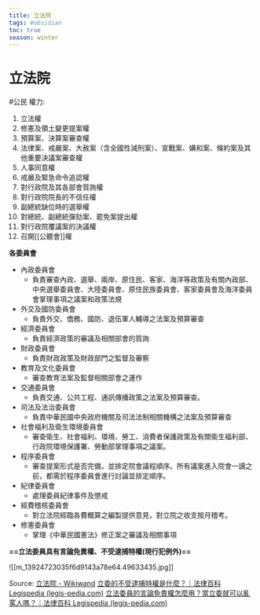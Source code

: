 ```yaml
---
title: 立法院
tags: #obsidian 
toc: true
season: winter
---
```

# 立法院
#公民
權力: 
1. 立法權
2. 修憲及領土變更提案權
3. 預算案、決算案審查權
4. 法律案、戒嚴案、大赦案（含全國性減刑案）、宣戰案、媾和案、條約案及其他重要決議案審查權
5. 人事同意權
6. 戒嚴及緊急命令追認權
7. 對行政院及其各部會質詢權
8. 對行政院院長的不信任權
9. 副總統缺位時的選舉權
10. 對總統、副總統彈劾案、罷免案提出權
11. 對行政院覆議案的決議權
12. 召開[[公聽會]]權


**各委員會**
- 內政委員會
	- 負責審查內政、選舉、兩岸、原住民、客家、海洋等政策及有關內政部、中央選舉委員會、大陸委員會、原住民族委員會、客家委員會及海洋委員會掌理事項之議案和政策法規
- 外交及國防委員會
	- 負責外交、僑務、國防、退伍軍人輔導之法案及預算審查
- 經濟委員會
	- 負責經濟政策的審議及相關部會的質詢
- 財政委員會
	- 負責財政政策及財政部門之監督及審察
- 教育及文化委員會
	- 審查教育法案及監督相關部會之運作
- 交通委員會
	- 負責交通、公共工程、通訊傳播政策之法案及預算審查。	
- 司法及法治委員會
	- 負責中華民國中央政府機關及司法法制相關機構之法案及預算審查	
- 社會福利及衛生環境委員會
	- 審查衛生、社會福利、環境、勞工、消費者保護政策及有關衛生福利部、行政院環境保護署、勞動部掌理事項之議案。
- 程序委員會
	- 審查提案形式是否完備，並排定院會議程順序。所有議案進入院會一讀之前，都需於程序委員會進行討論並排定順序。
- 紀律委員會
	- 處理委員紀律事件及懲戒
- 經費稽核委員會
	- 對立法院經臨各費概算之編製提供意見，對立院之收支按月稽考。
- 修憲委員會
	- 掌理《中華民國憲法》修正案之審議及相關事項

**==立法委員具有言論免責權、不受逮捕特權(現行犯例外)==**

![[m_13924723035f6d9143a78e64.49633435.jpg]]

Source:
[立法院 - Wikiwand](https://www.wikiwand.com/zh-tw/%E7%AB%8B%E6%B3%95%E9%99%A2)
[立委的不受逮捕特權是什麼？｜法律百科 Legispedia (legis-pedia.com)](https://www.legis-pedia.com/article/government-fundamental-rights/836)
[立法委員的言論免責權怎麼用？當立委就可以亂罵人嗎？｜法律百科 Legispedia (legis-pedia.com)](https://www.legis-pedia.com/article/government-fundamental-rights/616)
